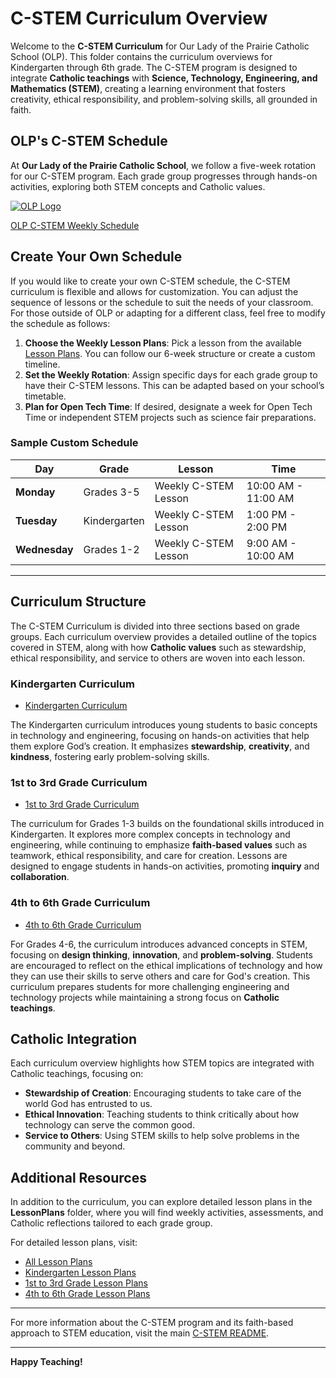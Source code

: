 # C-STEM Curriculum Overview

Welcome to the **C-STEM Curriculum** for Our Lady of the Prairie Catholic School (OLP). This folder contains the curriculum overviews for Kindergarten through 6th grade. The C-STEM program is designed to integrate **Catholic teachings** with **Science, Technology, Engineering, and Mathematics (STEM)**, creating a learning environment that fosters creativity, ethical responsibility, and problem-solving skills, all grounded in faith.

## OLP's C-STEM Schedule

At **Our Lady of the Prairie Catholic School**, we follow a five-week rotation for our C-STEM program. Each grade group progresses through hands-on activities, exploring both STEM concepts and Catholic values. 

[![OLP Logo](https://school.ourladyoftheprairie.com/wp-content/uploads/2017/07/logo.png)](./OLP_C-STEM_Weekly_Schedule.md)


[OLP C-STEM Weekly Schedule](./OLP_C-STEM_Weekly_Schedule.md)

## Create Your Own Schedule

If you would like to create your own C-STEM schedule, the C-STEM curriculum is flexible and allows for customization. You can adjust the sequence of lessons or the schedule to suit the needs of your classroom. For those outside of OLP or adapting for a different class, feel free to modify the schedule as follows:

1. **Choose the Weekly Lesson Plans**: Pick a lesson from the available [Lesson Plans](/LessonPlans/). You can follow our 6-week structure or create a custom timeline.
2. **Set the Weekly Rotation**: Assign specific days for each grade group to have their C-STEM lessons. This can be adapted based on your school’s timetable.
3. **Plan for Open Tech Time**: If desired, designate a week for Open Tech Time or independent STEM projects such as science fair preparations.

### Sample Custom Schedule

| **Day**       | **Grade**     | **Lesson**                                | **Time**      |
|---------------|---------------|-------------------------------------------|---------------|
| **Monday**    | Grades 3-5     | Weekly C-STEM Lesson                      | 10:00 AM - 11:00 AM |
| **Tuesday**   | Kindergarten   | Weekly C-STEM Lesson                      | 1:00 PM - 2:00 PM |
| **Wednesday** | Grades 1-2     | Weekly C-STEM Lesson                      | 9:00 AM - 10:00 AM |

---

## Curriculum Structure

The C-STEM Curriculum is divided into three sections based on grade groups. Each curriculum overview provides a detailed outline of the topics covered in STEM, along with how **Catholic values** such as stewardship, ethical responsibility, and service to others are woven into each lesson.

### Kindergarten Curriculum

- [Kindergarten Curriculum](./Kindergarten_Curriculum.md)

The Kindergarten curriculum introduces young students to basic concepts in technology and engineering, focusing on hands-on activities that help them explore God’s creation. It emphasizes **stewardship**, **creativity**, and **kindness**, fostering early problem-solving skills.

### 1st to 3rd Grade Curriculum

- [1st to 3rd Grade Curriculum](./Grades1-3_Curriculum.md)

The curriculum for Grades 1-3 builds on the foundational skills introduced in Kindergarten. It explores more complex concepts in technology and engineering, while continuing to emphasize **faith-based values** such as teamwork, ethical responsibility, and care for creation. Lessons are designed to engage students in hands-on activities, promoting **inquiry** and **collaboration**.

### 4th to 6th Grade Curriculum

- [4th to 6th Grade Curriculum](./Grades4-6_Curriculum.md)

For Grades 4-6, the curriculum introduces advanced concepts in STEM, focusing on **design thinking**, **innovation**, and **problem-solving**. Students are encouraged to reflect on the ethical implications of technology and how they can use their skills to serve others and care for God's creation. This curriculum prepares students for more challenging engineering and technology projects while maintaining a strong focus on **Catholic teachings**.

## Catholic Integration

Each curriculum overview highlights how STEM topics are integrated with Catholic teachings, focusing on:
- **Stewardship of Creation**: Encouraging students to take care of the world God has entrusted to us.
- **Ethical Innovation**: Teaching students to think critically about how technology can serve the common good.
- **Service to Others**: Using STEM skills to help solve problems in the community and beyond.

## Additional Resources

In addition to the curriculum, you can explore detailed lesson plans in the **LessonPlans** folder, where you will find weekly activities, assessments, and Catholic reflections tailored to each grade group.

For detailed lesson plans, visit:
- [All Lesson Plans](/LessonPlans/)
- [Kindergarten Lesson Plans](/LessonPlans/Kindergarten/)
- [1st to 3rd Grade Lesson Plans](/LessonPlans/Grades1-3/)
- [4th to 6th Grade Lesson Plans](/LessonPlans/Grades4-6/)

---

For more information about the C-STEM program and its faith-based approach to STEM education, visit the main [C-STEM README](/README.md).

---

**Happy Teaching!**
